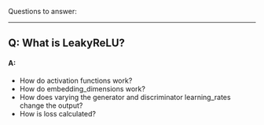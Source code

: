 Questions to answer:

--------------------------------

## Q: What is LeakyReLU?

#### A: 

- How do activation functions work?
- How do embedding_dimensions work?
- How does varying the generator and discriminator learning_rates change the output?
- How is loss calculated?